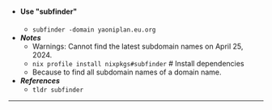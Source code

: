 - #### Use "subfinder"
    - `subfinder -domain yaoniplan.eu.org`
- ***Notes***
    - Warnings: Cannot find the latest subdomain names on April 25, 2024.
    - `nix profile install nixpkgs#subfinder` # Install dependencies
    - Because to find all subdomain names of a domain name.
- ***References***
    - `tldr subfinder`
- ---
